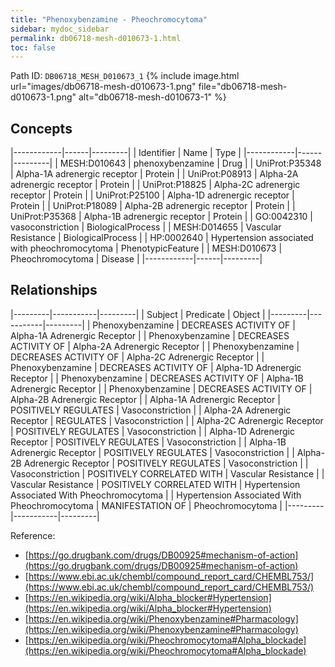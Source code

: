 ```yaml
---
title: "Phenoxybenzamine - Pheochromocytoma"
sidebar: mydoc_sidebar
permalink: db06718-mesh-d010673-1.html
toc: false 
---
```



Path ID: `DB06718_MESH_D010673_1`
{% include image.html url="images/db06718-mesh-d010673-1.png" file="db06718-mesh-d010673-1.png" alt="db06718-mesh-d010673-1" %}

## Concepts

|------------|------|---------|
| Identifier | Name | Type    |
|------------|------|---------|
| MESH:D010643 | phenoxybenzamine | Drug |
| UniProt:P35348 | Alpha-1A adrenergic receptor | Protein |
| UniProt:P08913 | Alpha-2A adrenergic receptor | Protein |
| UniProt:P18825 | Alpha-2C adrenergic receptor | Protein |
| UniProt:P25100 | Alpha-1D adrenergic receptor | Protein |
| UniProt:P18089 | Alpha-2B adrenergic receptor | Protein |
| UniProt:P35368 | Alpha-1B adrenergic receptor | Protein |
| GO:0042310 | vasoconstriction | BiologicalProcess |
| MESH:D014655 | Vascular Resistance | BiologicalProcess |
| HP:0002640 | Hypertension associated with pheochromocytoma | PhenotypicFeature |
| MESH:D010673 | Pheochromocytoma | Disease |
|------------|------|---------|

## Relationships

|---------|-----------|---------|
| Subject | Predicate | Object  |
|---------|-----------|---------|
| Phenoxybenzamine | DECREASES ACTIVITY OF | Alpha-1A Adrenergic Receptor |
| Phenoxybenzamine | DECREASES ACTIVITY OF | Alpha-2A Adrenergic Receptor |
| Phenoxybenzamine | DECREASES ACTIVITY OF | Alpha-2C Adrenergic Receptor |
| Phenoxybenzamine | DECREASES ACTIVITY OF | Alpha-1D Adrenergic Receptor |
| Phenoxybenzamine | DECREASES ACTIVITY OF | Alpha-1B Adrenergic Receptor |
| Phenoxybenzamine | DECREASES ACTIVITY OF | Alpha-2B Adrenergic Receptor |
| Alpha-1A Adrenergic Receptor | POSITIVELY REGULATES | Vasoconstriction |
| Alpha-2A Adrenergic Receptor | REGULATES | Vasoconstriction |
| Alpha-2C Adrenergic Receptor | POSITIVELY REGULATES | Vasoconstriction |
| Alpha-1D Adrenergic Receptor | POSITIVELY REGULATES | Vasoconstriction |
| Alpha-1B Adrenergic Receptor | POSITIVELY REGULATES | Vasoconstriction |
| Alpha-2B Adrenergic Receptor | POSITIVELY REGULATES | Vasoconstriction |
| Vasoconstriction | POSITIVELY CORRELATED WITH | Vascular Resistance |
| Vascular Resistance | POSITIVELY CORRELATED WITH | Hypertension Associated With Pheochromocytoma |
| Hypertension Associated With Pheochromocytoma | MANIFESTATION OF | Pheochromocytoma |
|---------|-----------|---------|

Reference: 
  - [https://go.drugbank.com/drugs/DB00925#mechanism-of-action](https://go.drugbank.com/drugs/DB00925#mechanism-of-action)
  - [https://www.ebi.ac.uk/chembl/compound_report_card/CHEMBL753/](https://www.ebi.ac.uk/chembl/compound_report_card/CHEMBL753/)
  - [https://en.wikipedia.org/wiki/Alpha_blocker#Hypertension](https://en.wikipedia.org/wiki/Alpha_blocker#Hypertension)
  - [https://en.wikipedia.org/wiki/Phenoxybenzamine#Pharmacology](https://en.wikipedia.org/wiki/Phenoxybenzamine#Pharmacology)
  - [https://en.wikipedia.org/wiki/Pheochromocytoma#Alpha_blockade](https://en.wikipedia.org/wiki/Pheochromocytoma#Alpha_blockade)
